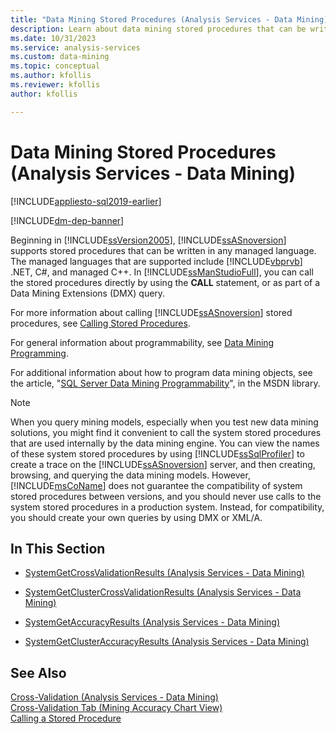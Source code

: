```yaml
---
title: "Data Mining Stored Procedures (Analysis Services - Data Mining) | Microsoft Docs"
description: Learn about data mining stored procedures that can be written in any managed language in SQL Server Analysis Services.
ms.date: 10/31/2023
ms.service: analysis-services
ms.custom: data-mining
ms.topic: conceptual
ms.author: kfollis
ms.reviewer: kfollis
author: kfollis

---
```

# Data Mining Stored Procedures (Analysis Services - Data Mining)
[!INCLUDE[appliesto-sql2019-earlier](../includes/appliesto-sql2019-earlier.md)]

[!INCLUDE[dm-dep-banner](../includes/dm-dep-banner.md)]

  Beginning in [!INCLUDE[ssVersion2005](../includes/ssversion2005-md.md)], [!INCLUDE[ssASnoversion](../includes/ssasnoversion-md.md)] supports stored procedures that can be written in any managed language. The managed languages that are supported include [!INCLUDE[vbprvb](../includes/vbprvb-md.md)] .NET, C#, and managed C++. In [!INCLUDE[ssManStudioFull](../includes/ssmanstudiofull-md.md)], you can call the stored procedures directly by using the **CALL** statement, or as part of a Data Mining Extensions (DMX) query.  
  
 For more information about calling [!INCLUDE[ssASnoversion](../includes/ssasnoversion-md.md)] stored procedures, see [Calling Stored Procedures](../../analysis-services/multidimensional-models-extending-olap-stored-procedures/calling-stored-procedures.md).  
  
 For general information about programmability, see [Data Mining Programming](../../analysis-services/data-mining/data-mining-programming.md).  
  
 For additional information about how to program data mining objects, see the article, "[SQL Server Data Mining Programmability](/previous-versions/sql/sql-server-2005/administrator/ms345148(v=sql.90))", in the MSDN library.  
  
> [!NOTE]  
>  When you query mining models, especially when you test new data mining solutions, you might find it convenient to call the system stored procedures that are used internally by the data mining engine. You can view the names of these system stored procedures by using [!INCLUDE[ssSqlProfiler](../includes/sssqlprofiler-md.md)] to create a trace on the [!INCLUDE[ssASnoversion](../includes/ssasnoversion-md.md)] server, and then creating, browsing, and querying the data mining models. However, [!INCLUDE[msCoName](../includes/msconame-md.md)] does not guarantee the compatibility of system stored procedures between versions, and you should never use calls to the system stored procedures in a production system. Instead, for compatibility, you should create your own queries by using DMX or XML/A.  
  
## In This Section  
  
-   [SystemGetCrossValidationResults &#40;Analysis Services - Data Mining&#41;](../../analysis-services/data-mining/systemgetcrossvalidationresults-analysis-services-data-mining.md)  
  
-   [SystemGetClusterCrossValidationResults &#40;Analysis Services - Data Mining&#41;](../../analysis-services/data-mining/systemgetclustercrossvalidationresults-analysis-services-data-mining.md)  
  
-   [SystemGetAccuracyResults &#40;Analysis Services - Data Mining&#41;](../../analysis-services/data-mining/systemgetaccuracyresults-analysis-services-data-mining.md)  
  
-   [SystemGetClusterAccuracyResults &#40;Analysis Services - Data Mining&#41;](../../analysis-services/data-mining/systemgetclusteraccuracyresults-analysis-services-data-mining.md)  
  
## See Also  
 [Cross-Validation &#40;Analysis Services - Data Mining&#41;](../../analysis-services/data-mining/cross-validation-analysis-services-data-mining.md)   
 [Cross-Validation Tab &#40;Mining Accuracy Chart View&#41;](../analysis-services-overview.md?viewFallbackFrom=sql-server-ver15)   
 [Calling a Stored Procedure](/sql/relational-databases/native-client-odbc-stored-procedures/calling-a-stored-procedure)  
  
